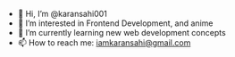 - 👋 Hi, I’m @karansahi001
- 👀 I’m interested in Frontend Development, and anime
- 🌱 I’m currently learning new web development concepts
- 📫 How to reach me: iamkaransahi@gmail.com

<!---
karansahi001/karansahi001 is a ✨ special ✨ repository because its `README.md` (this file) appears on your GitHub profile.
You can click the Preview link to take a look at your changes.
--->
